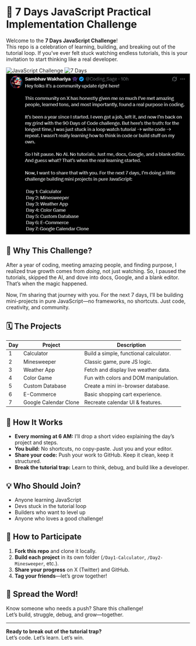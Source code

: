 # 🚀 7 Days JavaScript Practical Implementation Challenge

Welcome to the **7 Days JavaScript Challenge**!  
This repo is a celebration of learning, building, and breaking out of the tutorial loop. If you’ve ever felt stuck watching endless tutorials, this is your invitation to start thinking like a real developer.

![JavaScript Challenge](https://img.shields.io/badge/JavaScript-Challenge-yellow)
![7 Days](https://img.shields.io/badge/Duration-7%20Days-blue)
![X Post](./image.png)

## 🌟 Why This Challenge?

After a year of coding, meeting amazing people, and finding purpose, I realized true growth comes from *doing*, not just watching. So, I paused the tutorials, skipped the AI, and dove into docs, Google, and a blank editor. That’s when the magic happened.

Now, I’m sharing that journey with you. For the next 7 days, I’ll be building mini-projects in pure JavaScript—no frameworks, no shortcuts. Just code, creativity, and community.

## 🗓️ The Projects

| Day | Project                | Description                        |
|-----|------------------------|------------------------------------|
| 1   | Calculator             | Build a simple, functional calculator. |
| 2   | Minesweeper            | Classic game, pure JS logic.       |
| 3   | Weather App            | Fetch and display live weather data. |
| 4   | Color Game             | Fun with colors and DOM manipulation. |
| 5   | Custom Database        | Create a mini in-browser database. |
| 6   | E-Commerce             | Basic shopping cart experience.    |
| 7   | Google Calendar Clone  | Recreate calendar UI & features.   |

## 📝 How It Works

- **Every morning at 6 AM:** I’ll drop a short video explaining the day’s project and steps.
- **You build:** No shortcuts, no copy-paste. Just you and your editor.
- **Share your code:** Push your work to GitHub. Keep it clean, keep it structured.
- **Break the tutorial trap:** Learn to think, debug, and build like a developer.

## 💡 Who Should Join?

- Anyone learning JavaScript
- Devs stuck in the tutorial loop
- Builders who want to level up
- Anyone who loves a good challenge!

## 🤝 How to Participate

1. **Fork this repo** and clone it locally.
2. **Build each project** in its own folder (`/Day1-Calculator`, `/Day2-Minesweeper`, etc.).
3. **Share your progress** on X (Twitter) and GitHub.
4. **Tag your friends**—let’s grow together!

## 📣 Spread the Word!

Know someone who needs a push? Share this challenge!  
Let’s build, struggle, debug, and grow—together.

---

**Ready to break out of the tutorial trap?**  
Let’s code. Let’s learn. Let’s win.
